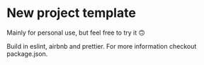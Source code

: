 # New project template

Mainly for personal use, but feel free to try it  🙃


Build in eslint, airbnb and prettier. For more information checkout package.json.
